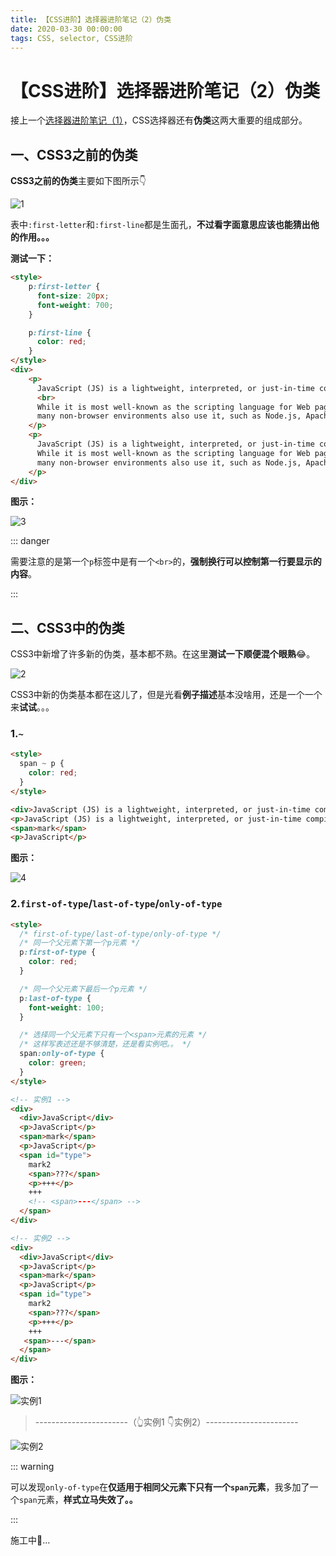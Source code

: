 ```yaml
---
title: 【CSS进阶】选择器进阶笔记（2）伪类
date: 2020-03-30 00:00:00
tags: CSS, selector, CSS进阶
---
```


# 【CSS进阶】选择器进阶笔记（2）伪类

接上一个[选择器进阶笔记（1）](https://starlightunion.github.io/blog/frontend/css-selector-1.html)，CSS选择器还有**伪类**这两大重要的组成部分。

## 一、CSS3之前的伪类

**CSS3之前的伪类**主要如下图所示👇

![1](/images/frontend/css/css-selector-02-01.png)

表中`:first-letter`和`:first-line`都是生面孔，**不过看字面意思应该也能猜出他的作用。。。**

**测试一下：**

```html
<style>
    p:first-letter {
      font-size: 20px;
      font-weight: 700;
    }

    p:first-line {
      color: red;
    }
</style>
<div>
    <p>
      JavaScript (JS) is a lightweight, interpreted, or just-in-time compiled programming language with first-class functions.
      <br>
      While it is most well-known as the scripting language for Web pages,
      many non-browser environments also use it, such as Node.js, Apache CouchDB and Adobe Acrobat.
    </p>
    <p>
      JavaScript (JS) is a lightweight, interpreted, or just-in-time compiled programming language with first-class functions.
      While it is most well-known as the scripting language for Web pages,
      many non-browser environments also use it, such as Node.js, Apache CouchDB and Adobe Acrobat.
    </p>
</div>
```

**图示：**

![3](/images/frontend/css/css-selector-02-03.png)

::: danger

需要注意的是第一个`p`标签中是有一个`<br>`的，**强制换行可以控制第一行要显示的内容**。

:::

## 二、CSS3中的伪类

CSS3中新增了许多新的伪类，基本都不熟。在这里**测试一下顺便混个眼熟**😂。

![2](/images/frontend/css/css-selector-02-02.png)

CSS3中新的伪类基本都在这儿了，但是光看**例子描述**基本没啥用，还是一个一个来**试试**。。。

### 1.`~`

```html
<style>
  span ~ p {
    color: red;
  }
</style>

<div>JavaScript (JS) is a lightweight, interpreted, or just-in-time compiled programming language with first-class functions.</div>
<p>JavaScript (JS) is a lightweight, interpreted, or just-in-time compiled programming language with first-class functions.</p>
<span>mark</span>
<p>JavaScript</p>
```

**图示：**

![4](/images/frontend/css/css-selector-02-04.png)

### 2.`first-of-type`/`last-of-type`/`only-of-type`

```html
<style>
  /* first-of-type/last-of-type/only-of-type */
  /* 同一个父元素下第一个p元素 */
  p:first-of-type {
    color: red;
  }

  /* 同一个父元素下最后一个p元素 */
  p:last-of-type {
    font-weight: 100;
  }

  /* 选择同一个父元素下只有一个<span>元素的元素 */
  /* 这样写表述还是不够清楚，还是看实例吧。。 */
  span:only-of-type {
    color: green;
  }
</style>

<!-- 实例1 -->
<div>
  <div>JavaScript</div>
  <p>JavaScript</p>
  <span>mark</span>
  <p>JavaScript</p>
  <span id="type">
    mark2
    <span>???</span>
    <p>+++</p>
    +++
    <!-- <span>---</span> -->
  </span>
</div>

<!-- 实例2 -->
<div>
  <div>JavaScript</div>
  <p>JavaScript</p>
  <span>mark</span>
  <p>JavaScript</p>
  <span id="type">
    mark2
    <span>???</span>
    <p>+++</p>
    +++
   <span>---</span>
  </span>
</div>
```

**图示：**

![实例1](/images/frontend/css/css-selector-02-05.png)

> -----------------------（👆实例1 👇实例2）-----------------------

![实例2](/images/frontend/css/css-selector-02-06.png)

::: warning

可以发现`only-of-type`在**仅适用于相同父元素下只有一个`span`元素**，我多加了一个`span`元素，**样式立马失效了。。**

:::

施工中🚧...